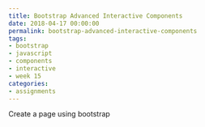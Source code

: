 ```yaml
---
title: Bootstrap Advanced Interactive Components
date: 2018-04-17 00:00:00
permalink: bootstrap-advanced-interactive-components
tags:
- bootstrap
- javascript
- components
- interactive
- week 15
categories:
- assignments
---
```


Create a page using bootstrap
<!-- more -->
